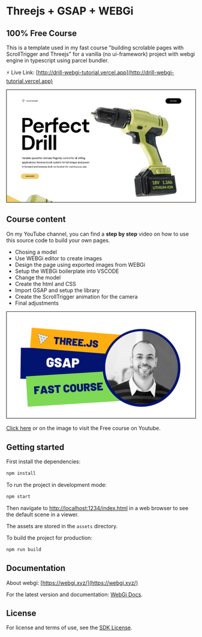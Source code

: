 # Threejs + GSAP + WEBGi
## 100% Free Course
This is a template used in my fast course "building scrolable pages with ScrollTrigger and Threejs" for a vanilla (no ui-framework) project with webgi engine in typescript using parcel bundler.

⚡️ Live Link: [http://drill-webgi-tutorial.vercel.app](http://drill-webgi-tutorial.vercel.app)

<a href="http://drill-webgi-tutorial.vercel.app"><img src="assets/images/preview.jpg" style="border: 1px solid black"></a>

## Course content
On my YouTube channel, you can find a **step by step** video on how to use this source code to build your own pages.

- Chosing a model
- Use WEBGi editor to create images 
- Design the page using exported images from WEBGi
- Setup the WEBGi boilerplate into VSCODE
- Change the model
- Create the html and CSS
- Import GSAP and setup the library
- Create the ScrollTrigger animation for the camera
- Final adjustments

<a href="https://www.youtube.com/watch?v=mpTZbJPYZas"><img src="assets/images/cover.png" style="border: 1px solid black"></a>

[Click here](https://www.youtube.com/watch?v=mpTZbJPYZas) or on the image to visit the Free course on Youtube.

## Getting started
First install the dependencies:
```bash
npm install
```

To run the project in development mode:
```bash
npm start
```
Then navigate to [http://localhost:1234/index.html](http://localhost:1234/index.html) in a web browser to see the default scene in a viewer.

The assets are stored in the `assets` directory.

To build the project for production:
```bash
npm run build
```

## Documentation

About webgi: [https://webgi.xyz/](https://webgi.xyz/)

For the latest version and documentation: [WebGi Docs](https://webgi.xyz/docs/).

## License 
For license and terms of use, see the [SDK License](https://webgi.xyz/docs/license).
